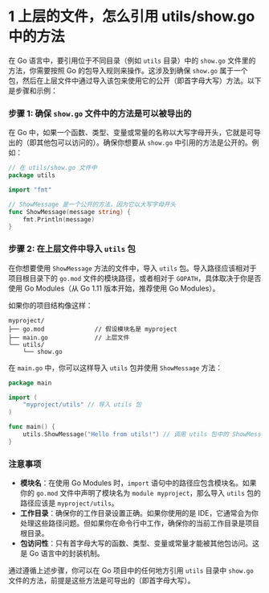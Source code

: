 # 1 上层的文件，怎么引用 utils/show.go 中的方法

在 Go 语言中，要引用位于不同目录（例如 `utils` 目录）中的 `show.go` 文件里的方法，你需要按照 Go 的包导入规则来操作。这涉及到确保 `show.go` 属于一个包，然后在上层文件中通过导入该包来使用它的公开（即首字母大写）方法。以下是步骤和示例：

### 步骤 1: 确保 `show.go` 文件中的方法是可以被导出的

在 Go 中，如果一个函数、类型、变量或常量的名称以大写字母开头，它就是可导出的（即其他包可以访问的）。确保你想要从 `show.go` 中引用的方法是公开的。例如：

```go
// 在 utils/show.go 文件中
package utils

import "fmt"

// ShowMessage 是一个公开的方法，因为它以大写字母开头
func ShowMessage(message string) {
    fmt.Println(message)
}
```

### 步骤 2: 在上层文件中导入 `utils` 包

在你想要使用 `ShowMessage` 方法的文件中，导入 `utils` 包。导入路径应该相对于项目根目录下的 `go.mod` 文件的模块路径，或者相对于 `GOPATH`，具体取决于你是否使用 Go Modules（从 Go 1.11 版本开始，推荐使用 Go Modules）。

如果你的项目结构像这样：

```
myproject/
├── go.mod              // 假设模块名是 myproject
├── main.go             // 上层文件
└── utils/
    └── show.go
```

在 `main.go` 中，你可以这样导入 `utils` 包并使用 `ShowMessage` 方法：

```go
package main

import (
    "myproject/utils" // 导入 utils 包
)

func main() {
    utils.ShowMessage("Hello from utils!") // 调用 utils 包中的 ShowMessage 方法
}
```

### 注意事项

-   **模块名**：在使用 Go Modules 时，`import` 语句中的路径应包含模块名。如果你的 `go.mod` 文件中声明了模块名为 `module myproject`，那么导入 `utils` 包的路径应该是 `myproject/utils`。
-   **工作目录**：确保你的工作目录设置正确。如果你使用的是 IDE，它通常会为你处理这些路径问题。但如果你在命令行中工作，确保你的当前工作目录是项目根目录。
-   **包访问性**：只有首字母大写的函数、类型、变量或常量才能被其他包访问。这是 Go 语言中的封装机制。

通过遵循上述步骤，你可以在 Go 项目中的任何地方引用 `utils` 目录中 `show.go` 文件的方法，前提是这些方法是可导出的（即首字母大写）。
